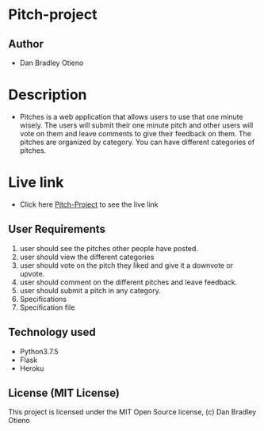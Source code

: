 # Pitch-project
## Author
* Dan Bradley Otieno
# Description

* Pitches is a web application that allows users to use that one minute wisely. The users will submit their one minute pitch and other users will vote on them and leave comments to give their feedback on them. The pitches are organized by category. You can have different categories of pitches.

# Live link
* Click here <a href="pitch-p.herokuapp.com">Pitch-Project</a> to see the live link

## User Requirements
1. user should see the pitches other people have posted.
2. user should view the different categories
3. user should vote on the pitch they liked and give it a downvote or upvote.
4. user should comment on the different pitches and leave feedback.
5. user should submit a pitch in any category.
6. Specifications
7. Specification file


## Technology used
* Python3.7.5
* Flask
* Heroku

## License (MIT License)
This project is licensed under the MIT Open Source license, (c) Dan Bradley Otieno

